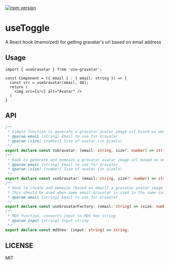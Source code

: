 [![npm version](https://badge.fury.io/js/use-gravatar.svg)](https://www.npmjs.com/package/use-gravatar)

# useToggle
A React hook (memoized) for getting gravatar's url based on email address

## Usage

```tsx
import { useGravatar } from 'use-gravatar';

const Component = ({ email } : { email: string }) => {
  const src = useGravatar(email, 48);
  return (
    <img src={src} alt="Avatar" />
  )
}
```

## API

```ts
/**
 * Simple function to generate a gravatar avatar image url based on email and size
 * @param email {string} Email to use for Gravatar
 * @param [size] {number} Size of avatar (in pixels)
 */
export declare const toGravatar: (email: string, size?: number) => string;
/**
 * Hook to generate and memoize a gravatar avatar image url based on email and size
 * @param email {string} Email to use for Gravatar
 * @param [size] {number} Size of avatar (in pixels)
 */
export declare const useGravatar: (email: string, size?: number) => string;
/**
 * Hook to create and memoize (based on email) a gravatar avatar image url generation function based on size
 * This should be used when same email Gravatar is used in the same component in different sizes
 * @param email {string} Email to use for Gravatar
 */
export declare const useGravatarFactory: (email: string) => (size: number) => string;
/**
 * MD5 function, converts input to MD5 hex string
 * @param input {string} Input string
 */
export declare const md5hex: (input: string) => string;
```
## LICENSE

MIT
